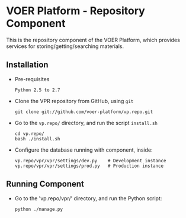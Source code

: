 VOER Platform - Repository Component
=======
This is the repository component of the VOER Platform, which provides services for storing/getting/searching materials.

Installation
------------

* Pre-requisites

    ```
    Python 2.5 to 2.7
    ```

* Clone the VPR repository from GitHub, using `git`

    ```
    git clone git://github.com/voer-platform/vp.repo.git
    ```
    
* Go to the `vp.repo/` directory, and run the script `install.sh`
    
    ```
    cd vp.repo/
    bash ./install.sh
    ```
    
* Configure the database running with component, inside:
    
    ```
    vp.repo/vpr/vpr/settings/dev.py    # Development instance
    vp.repo/vpr/vpr/settings/prod.py   # Production instance
    ```

Running Component
-----------------

* Go to the 'vp.repo/vpr/' directory, and run the Python script:
    
    ```
    python ./manage.py
    ```
    
